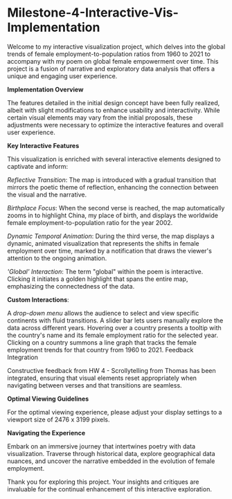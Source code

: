 # Milestone-4-Interactive-Vis-Implementation

Welcome to my interactive visualization project, which delves into the global trends of female employment-to-population ratios from 1960 to 2021 to accompany with my poem on global female empowerment over time. This project is a fusion of narrative and exploratory data analysis that offers a unique and engaging user experience.

**Implementation Overview**

The features detailed in the initial design concept have been fully realized, albeit with slight modifications to enhance usability and interactivity. While certain visual elements may vary from the initial proposals, these adjustments were necessary to optimize the interactive features and overall user experience.

**Key Interactive Features**

This visualization is enriched with several interactive elements designed to captivate and inform:

_Reflective Transition_: The map is introduced with a gradual transition that mirrors the poetic theme of reflection, enhancing the connection between the visual and the narrative.

_Birthplace Focus_: When the second verse is reached, the map automatically zooms in to highlight China, my place of birth, and displays the worldwide female employment-to-population ratio for the year 2002.

_Dynamic Temporal Animation_: During the third verse, the map displays a dynamic, animated visualization that represents the shifts in female employment over time, marked by a notification that draws the viewer's attention to the ongoing animation.

_'Global' Interaction_: The term "global" within the poem is interactive. Clicking it initiates a golden highlight that spans the entire map, emphasizing the connectedness of the data.

**Custom Interactions**:

A _drop-down menu_ allows the audience to select and view specific continents with fluid transitions.
A slider bar lets users manually explore the data across different years.
Hovering over a country presents a tooltip with the country's name and its female employment ratio for the selected year.
Clicking on a country summons a line graph that tracks the female employment trends for that country from 1960 to 2021.
Feedback Integration

Constructive feedback from HW 4 - Scrollytelling from Thomas has been integrated, ensuring that visual elements reset appropriately when navigating between verses and that transitions are seamless.

**Optimal Viewing Guidelines**

For the optimal viewing experience, please adjust your display settings to a viewport size of 2476 x 3199 pixels.

**Navigating the Experience**

Embark on an immersive journey that intertwines poetry with data visualization. Traverse through historical data, explore geographical data nuances, and uncover the narrative embedded in the evolution of female employment.

Thank you for exploring this project. Your insights and critiques are invaluable for the continual enhancement of this interactive exploration.
